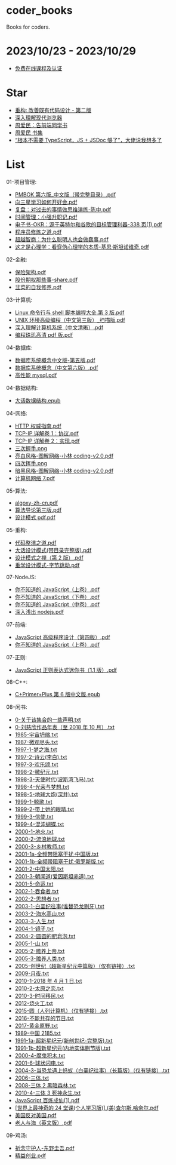 # coder_books

Books for coders.

# 2023/10/23 - 2023/10/29

- [免费在线课程及认证](https://github.com/cloudcommunity/Free-Certifications)

# Star

- [重构: 改善既有代码设计 - 第二版](https://book-refactoring2.ifmicro.com/docs/)
- [深入理解现代浏览器](https://github.com/hax/360-w3c/blob/master/articles/20190605_%E6%B7%B1%E5%85%A5%E7%90%86%E8%A7%A3%E7%8E%B0%E4%BB%A3%E6%B5%8F%E8%A7%88%E5%99%A8.md)
- [周爱民：告前端同学书](https://mp.weixin.qq.com/s?__biz=MzI3NTM5NDgzOA==&mid=2247514258&idx=1&sn=15da5081f310fbb1302e098ea68c0706&chksm=eb0780ebdc7009fd458befdd75280dfd3560aa4d6f8c382b45d2429c3ff7cfab944d3240e8b8#rd)
- [周爱民 书集](https://weread.qq.com/web/search/books?author=%E5%91%A8%E7%88%B1%E6%B0%91)
- [“根本不需要 TypeScript，JS + JSDoc 够了”，大佬说我想多了](https://my.oschina.net/u/6852546/blog/10114672)

# List

01-项目管理:

- [PMBOK 第六版\_中文版（带完整目录）.pdf](./01-项目管理/PMBOK第六版_中文版（带完整目录）.pdf)
- [向三星学习如何开好会.pdf](./01-项目管理/向三星学习如何开好会.pdf)
- [复盘：对过去的事情做思维演练-陈中.pdf](./01-项目管理/复盘：对过去的事情做思维演练-陈中.pdf)
- [时间管理：小强升职记.pdf](./01-项目管理/时间管理：小强升职记.pdf)
- [电子书-OKR：源于英特尔和谷歌的目标管理利器-338 页(1).pdf](<./01-项目管理/电子书-OKR：源于英特尔和谷歌的目标管理利器-338页(1).pdf>)
- [程序员修炼之道.pdf](./01-项目管理/程序员修炼之道.pdf)
- [超越智商：为什么聪明人也会做蠢事.pdf](./01-项目管理/超越智商：为什么聪明人也会做蠢事.pdf)
- [这才是心理学：看穿伪心理学的本质-基思·斯坦诺维奇.pdf](./01-项目管理/这才是心理学：看穿伪心理学的本质-基思·斯坦诺维奇.pdf)

02-金融:

- [保险架构.pdf](./02-金融/保险架构.pdf)
- [股份期权那些事-share.pdf](./02-金融/股份期权那些事-share.pdf)
- [韭菜的自我修养.pdf](./02-金融/韭菜的自我修养.pdf)

03-计算机:

- [Linux 命令行与 shell 脚本编程大全.第 3 版.pdf](./03-计算机/Linux命令行与shell脚本编程大全.第3版.pdf)
- [UNIX 环境高级编程（中文第三版）\_扫描版.pdf](./03-计算机/UNIX环境高级编程（中文第三版）_扫描版.pdf)
- [深入理解计算机系统（中文清晰）.pdf](./03-计算机/深入理解计算机系统（中文清晰）.pdf)
- [编程珠玑高清 pdf 版.pdf](./03-计算机/编程珠玑高清pdf版.pdf)

04-数据库:

- [数据库系统概念中文版-第五版.pdf](./04-数据库/数据库系统概念中文版-第五版.pdf)
- [数据库系统概念（中文第六版）.pdf](./04-数据库/数据库系统概念（中文第六版）.pdf)
- [高性能 mysql.pdf](./04-数据库/高性能mysql.pdf)

04-数据结构:

- [大话数据结构.epub](./04-数据结构/大话数据结构.epub)

04-网络:

- [HTTP 权威指南.pdf](./04-网络/HTTP权威指南.pdf)
- [TCP-IP 详解卷 1：协议.pdf](./04-网络/TCP-IP详解卷1：协议.pdf)
- [TCP-IP 详解卷 2：实现.pdf](./04-网络/TCP-IP详解卷2：实现.pdf)
- [三次握手.png](./04-网络/三次握手.png)
- [亮白风格-图解网络-小林 coding-v2.0.pdf](./04-网络/亮白风格-图解网络-小林coding-v2.0.pdf)
- [四次挥手.png](./04-网络/四次挥手.png)
- [暗黑风格-图解网络-小林 coding-v2.0.pdf](./04-网络/暗黑风格-图解网络-小林coding-v2.0.pdf)
- [计算机网络 7.pdf](./04-网络/计算机网络7.pdf)

05-算法:

- [algoxy-zh-cn.pdf](./05-算法/algoxy-zh-cn.pdf)
- [算法导论第三版.pdf](./05-算法/算法导论第三版.pdf)
- [设计模式 pdf.pdf](./05-算法/设计模式pdf.pdf)

05-重构:

- [代码整洁之道.pdf](./05-重构/代码整洁之道.pdf)
- [大话设计模式(带目录完整版).pdf](<./05-重构/大话设计模式(带目录完整版).pdf>)
- [设计模式之禅（第 2 版）.pdf](./05-重构/设计模式之禅（第2版）.pdf)
- [重学设计模式-字节跳动.pdf](./05-重构/重学设计模式-字节跳动.pdf)

07-NodeJS:

- [你不知道的 JavaScript（上卷）.pdf](./07-NodeJS/你不知道的JavaScript（上卷）.pdf)
- [你不知道的 JavaScript（下卷）.pdf](./07-NodeJS/你不知道的JavaScript（下卷）.pdf)
- [你不知道的 JavaScript（中卷）.pdf](./07-NodeJS/你不知道的JavaScript（中卷）.pdf)
- [深入浅出 nodejs.pdf](./07-NodeJS/深入浅出nodejs.pdf)

07-前端:

- [JavaScript 高级程序设计（第四版）.pdf](./07-前端/JavaScript高级程序设计（第四版）.pdf)
- [你不知道的 JavaScript（上卷）.pdf](./07-前端/你不知道的JavaScript（上卷）.pdf)

07-正则:

- [JavaScript 正则表达式迷你书（1.1 版）.pdf](./07-正则/JavaScript正则表达式迷你书（1.1版）.pdf)

08-C++:

- [C+Primer+Plus 第 6 版中文版.epub](./08-C++/C+Primer+Plus第6版中文版.epub)

08-闲书:

- [0-关于该集合的一些声明.txt](./08-闲书/0-刘慈欣作品年表（至2018年10月）/0-关于该集合的一些声明.txt)
- [0-刘慈欣作品年表（至 2018 年 10 月）.txt](./08-闲书/0-刘慈欣作品年表（至2018年10月）/0-刘慈欣作品年表（至2018年10月）.txt)
- [1985-宇宙坍缩.txt](./08-闲书/0-刘慈欣作品年表（至2018年10月）/中短篇（42篇）/1985-宇宙坍缩.txt)
- [1987-微观尽头.txt](./08-闲书/0-刘慈欣作品年表（至2018年10月）/中短篇（42篇）/1987-微观尽头.txt)
- [1997-1-梦之海.txt](./08-闲书/0-刘慈欣作品年表（至2018年10月）/中短篇（42篇）/1997-1-梦之海.txt)
- [1997-2-诗云(李白).txt](<./08-闲书/0-刘慈欣作品年表（至2018年10月）/中短篇（42篇）/1997-2-诗云(李白).txt>)
- [1997-3-欢乐颂.txt](./08-闲书/0-刘慈欣作品年表（至2018年10月）/中短篇（42篇）/1997-3-欢乐颂.txt)
- [1998-2-微纪元.txt](./08-闲书/0-刘慈欣作品年表（至2018年10月）/中短篇（42篇）/1998-2-微纪元.txt)
- [1998-3-天使时代(波斯湾飞马).txt](<./08-闲书/0-刘慈欣作品年表（至2018年10月）/中短篇（42篇）/1998-3-天使时代(波斯湾飞马).txt>)
- [1998-4-光荣与梦想.txt](./08-闲书/0-刘慈欣作品年表（至2018年10月）/中短篇（42篇）/1998-4-光荣与梦想.txt)
- [1998-5-地球大炮(深井).txt](<./08-闲书/0-刘慈欣作品年表（至2018年10月）/中短篇（42篇）/1998-5-地球大炮(深井).txt>)
- [1999-1-鲸歌.txt](./08-闲书/0-刘慈欣作品年表（至2018年10月）/中短篇（42篇）/1999-1-鲸歌.txt)
- [1999-2-带上她的眼晴.txt](./08-闲书/0-刘慈欣作品年表（至2018年10月）/中短篇（42篇）/1999-2-带上她的眼晴.txt)
- [1999-3-信使.txt](./08-闲书/0-刘慈欣作品年表（至2018年10月）/中短篇（42篇）/1999-3-信使.txt)
- [1999-4-混沌蝴蝶.txt](./08-闲书/0-刘慈欣作品年表（至2018年10月）/中短篇（42篇）/1999-4-混沌蝴蝶.txt)
- [2000-1-地火.txt](./08-闲书/0-刘慈欣作品年表（至2018年10月）/中短篇（42篇）/2000-1-地火.txt)
- [2000-2-流浪地球.txt](./08-闲书/0-刘慈欣作品年表（至2018年10月）/中短篇（42篇）/2000-2-流浪地球.txt)
- [2000-3-乡村教师.txt](./08-闲书/0-刘慈欣作品年表（至2018年10月）/中短篇（42篇）/2000-3-乡村教师.txt)
- [2001-1a-全频带阻塞干扰·中国版.txt](./08-闲书/0-刘慈欣作品年表（至2018年10月）/中短篇（42篇）/2001-1a-全频带阻塞干扰·中国版.txt)
- [2001-1b-全频带阻塞干扰·俄罗斯版.txt](./08-闲书/0-刘慈欣作品年表（至2018年10月）/中短篇（42篇）/2001-1b-全频带阻塞干扰·俄罗斯版.txt)
- [2001-2-中国太阳.txt](./08-闲书/0-刘慈欣作品年表（至2018年10月）/中短篇（42篇）/2001-2-中国太阳.txt)
- [2001-3-朝闻道(爱因斯坦赤道).txt](<./08-闲书/0-刘慈欣作品年表（至2018年10月）/中短篇（42篇）/2001-3-朝闻道(爱因斯坦赤道).txt>)
- [2001-5-命运.txt](./08-闲书/0-刘慈欣作品年表（至2018年10月）/中短篇（42篇）/2001-5-命运.txt)
- [2002-1-吞食者.txt](./08-闲书/0-刘慈欣作品年表（至2018年10月）/中短篇（42篇）/2002-1-吞食者.txt)
- [2002-2-思想者.txt](./08-闲书/0-刘慈欣作品年表（至2018年10月）/中短篇（42篇）/2002-2-思想者.txt)
- [2003-1-白垩纪往事(谁替恐龙剔牙).txt](<./08-闲书/0-刘慈欣作品年表（至2018年10月）/中短篇（42篇）/2003-1-白垩纪往事(谁替恐龙剔牙).txt>)
- [2003-2-海水高山.txt](./08-闲书/0-刘慈欣作品年表（至2018年10月）/中短篇（42篇）/2003-2-海水高山.txt)
- [2003-3-人生.txt](./08-闲书/0-刘慈欣作品年表（至2018年10月）/中短篇（42篇）/2003-3-人生.txt)
- [2004-1-镜子.txt](./08-闲书/0-刘慈欣作品年表（至2018年10月）/中短篇（42篇）/2004-1-镜子.txt)
- [2004-2-圆圆的肥皂泡.txt](./08-闲书/0-刘慈欣作品年表（至2018年10月）/中短篇（42篇）/2004-2-圆圆的肥皂泡.txt)
- [2005-1-山.txt](./08-闲书/0-刘慈欣作品年表（至2018年10月）/中短篇（42篇）/2005-1-山.txt)
- [2005-2-赡养上帝.txt](./08-闲书/0-刘慈欣作品年表（至2018年10月）/中短篇（42篇）/2005-2-赡养上帝.txt)
- [2005-3-赡养人类.txt](./08-闲书/0-刘慈欣作品年表（至2018年10月）/中短篇（42篇）/2005-3-赡养人类.txt)
- [2005-创世纪（超新星纪元中篇版）（仅有链接）.txt](./08-闲书/0-刘慈欣作品年表（至2018年10月）/中短篇（42篇）/2005-创世纪（超新星纪元中篇版）（仅有链接）.txt)
- [2009-月夜.txt](./08-闲书/0-刘慈欣作品年表（至2018年10月）/中短篇（42篇）/2009-月夜.txt)
- [2010-1-2018 年 4 月 1 日.txt](./08-闲书/0-刘慈欣作品年表（至2018年10月）/中短篇（42篇）/2010-1-2018年4月1日.txt)
- [2010-2-太原之恋.txt](./08-闲书/0-刘慈欣作品年表（至2018年10月）/中短篇（42篇）/2010-2-太原之恋.txt)
- [2010-3-时间移民.txt](./08-闲书/0-刘慈欣作品年表（至2018年10月）/中短篇（42篇）/2010-3-时间移民.txt)
- [2012-烧火工.txt](./08-闲书/0-刘慈欣作品年表（至2018年10月）/中短篇（42篇）/2012-烧火工.txt)
- [2015-圆（人列计算机）（仅有链接）.txt](./08-闲书/0-刘慈欣作品年表（至2018年10月）/中短篇（42篇）/2015-圆（人列计算机）（仅有链接）.txt)
- [2016-不能共存的节日.txt](./08-闲书/0-刘慈欣作品年表（至2018年10月）/中短篇（42篇）/2016-不能共存的节日.txt)
- [2017-黄金原野.txt](./08-闲书/0-刘慈欣作品年表（至2018年10月）/中短篇（42篇）/2017-黄金原野.txt)
- [1989-中国 2185.txt](./08-闲书/0-刘慈欣作品年表（至2018年10月）/长篇（9篇）/1989-中国2185.txt)
- [1991-1a-超新星纪元(新创世纪-完整版).txt](<./08-闲书/0-刘慈欣作品年表（至2018年10月）/长篇（9篇）/1991-1a-超新星纪元(新创世纪-完整版).txt>)
- [1991-1b-超新星纪元(内地实体删节版).txt](<./08-闲书/0-刘慈欣作品年表（至2018年10月）/长篇（9篇）/1991-1b-超新星纪元(内地实体删节版).txt>)
- [2000-4-魔鬼积木.txt](./08-闲书/0-刘慈欣作品年表（至2018年10月）/长篇（9篇）/2000-4-魔鬼积木.txt)
- [2001-6-球状闪电.txt](./08-闲书/0-刘慈欣作品年表（至2018年10月）/长篇（9篇）/2001-6-球状闪电.txt)
- [2004-3-当恐龙遇上蚂蚁（白垩纪往事）（长篇版）（仅有链接）.txt](./08-闲书/0-刘慈欣作品年表（至2018年10月）/长篇（9篇）/2004-3-当恐龙遇上蚂蚁（白垩纪往事）（长篇版）（仅有链接）.txt)
- [2006-三体.txt](./08-闲书/0-刘慈欣作品年表（至2018年10月）/长篇（9篇）/2006-三体.txt)
- [2008-三体 2 黑暗森林.txt](./08-闲书/0-刘慈欣作品年表（至2018年10月）/长篇（9篇）/2008-三体2黑暗森林.txt)
- [2010-4-三体 3 死神永生.txt](./08-闲书/0-刘慈欣作品年表（至2018年10月）/长篇（9篇）/2010-4-三体3死神永生.txt)
- [JavaScript 百炼成仙(1).pdf](<./08-闲书/JavaScript百炼成仙(1).pdf>)
- [[世界上最神奇的 24 堂课(个人学习版)].(美)查尔斯.哈奈尔.pdf](<./08-闲书/[世界上最神奇的24堂课(个人学习版)].(美)查尔斯.哈奈尔.pdf>)
- [美国反对美国.pdf](./08-闲书/美国反对美国.pdf)
- [老人与海（英文版）.pdf](./08-闲书/老人与海（英文版）.pdf)

09-鸡汤:

- [祈念守护人-东野圭吾.pdf](./09-鸡汤/祈念守护人-东野圭吾.pdf)
- [精益创业.pdf](./09-鸡汤/精益创业.pdf)
